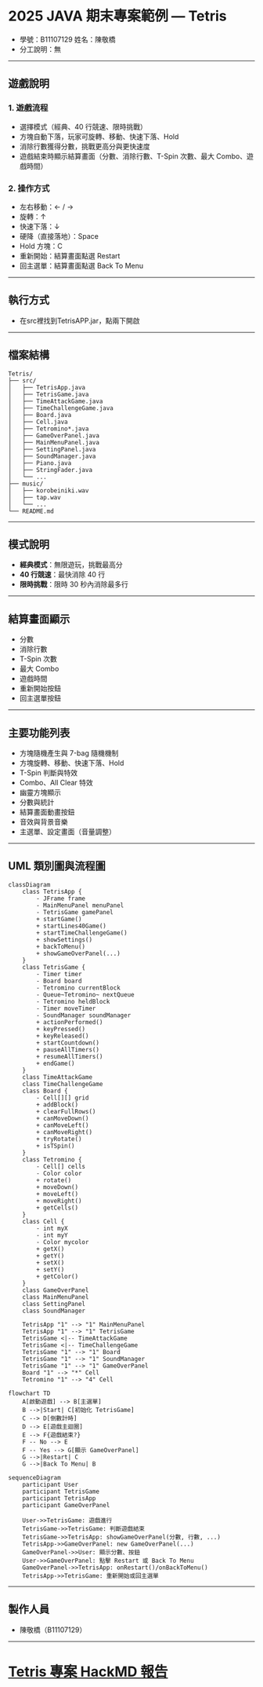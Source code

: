 # 2025 JAVA 期末專案範例 — Tetris

- 學號：B11107129 姓名：陳敬橋
- 分工說明：無

---

## 遊戲說明

### 1. 遊戲流程
- 選擇模式（經典、40 行競速、限時挑戰）
- 方塊自動下落，玩家可旋轉、移動、快速下落、Hold
- 消除行數獲得分數，挑戰更高分與更快速度
- 遊戲結束時顯示結算畫面（分數、消除行數、T-Spin 次數、最大 Combo、遊戲時間）

### 2. 操作方式
- 左右移動：← / →
- 旋轉：↑
- 快速下落：↓
- 硬降（直接落地）：Space
- Hold 方塊：C
- 重新開始：結算畫面點選 Restart
- 回主選單：結算畫面點選 Back To Menu

---

## 執行方式

- 在src裡找到TetrisAPP.jar，點兩下開啟


---

## 檔案結構

```
Tetris/
├── src/
│   ├── TetrisApp.java
│   ├── TetrisGame.java
│   ├── TimeAttackGame.java
│   ├── TimeChallengeGame.java
│   ├── Board.java
│   ├── Cell.java
│   ├── Tetromino*.java
│   ├── GameOverPanel.java
│   ├── MainMenuPanel.java
│   ├── SettingPanel.java
│   ├── SoundManager.java
│   ├── Piano.java
│   ├── StringFader.java
│   └── ...
├── music/
│   ├── korobeiniki.wav
│   ├── tap.wav
│   └── ...
└── README.md
```

---

## 模式說明

- **經典模式**：無限遊玩，挑戰最高分
- **40 行競速**：最快消除 40 行
- **限時挑戰**：限時 30 秒內消除最多行

---

## 結算畫面顯示

- 分數
- 消除行數
- T-Spin 次數
- 最大 Combo
- 遊戲時間
- 重新開始按鈕
- 回主選單按鈕

---

## 主要功能列表

- 方塊隨機產生與 7-bag 隨機機制
- 方塊旋轉、移動、快速下落、Hold
- T-Spin 判斷與特效
- Combo、All Clear 特效
- 幽靈方塊顯示
- 分數與統計
- 結算畫面動畫按鈕
- 音效與背景音樂
- 主選單、設定畫面（音量調整）

---

## UML 類別圖與流程圖

```mermaid
classDiagram
    class TetrisApp {
        - JFrame frame
        - MainMenuPanel menuPanel
        - TetrisGame gamePanel
        + startGame()
        + startLines40Game()
        + startTimeChallengeGame()
        + showSettings()
        + backToMenu()
        + showGameOverPanel(...)
    }
    class TetrisGame {
        - Timer timer
        - Board board
        - Tetromino currentBlock
        - Queue~Tetromino~ nextQueue
        - Tetromino heldBlock
        - Timer moveTimer
        - SoundManager soundManager
        + actionPerformed()
        + keyPressed()
        + keyReleased()
        + startCountdown()
        + pauseAllTimers()
        + resumeAllTimers()
        + endGame()
    }
    class TimeAttackGame
    class TimeChallengeGame
    class Board {
        - Cell[][] grid
        + addBlock()
        + clearFullRows()
        + canMoveDown()
        + canMoveLeft()
        + canMoveRight()
        + tryRotate()
        + isTSpin()
    }
    class Tetromino {
        - Cell[] cells
        - Color color
        + rotate()
        + moveDown()
        + moveLeft()
        + moveRight()
        + getCells()
    }
    class Cell {
        - int myX
        - int myY
        - Color mycolor
        + getX()
        + getY()
        + setX()
        + setY()
        + getColor()
    }
    class GameOverPanel
    class MainMenuPanel
    class SettingPanel
    class SoundManager

    TetrisApp "1" --> "1" MainMenuPanel
    TetrisApp "1" --> "1" TetrisGame
    TetrisGame <|-- TimeAttackGame
    TetrisGame <|-- TimeChallengeGame
    TetrisGame "1" --> "1" Board
    TetrisGame "1" --> "1" SoundManager
    TetrisGame "1" --> "1" GameOverPanel
    Board "1" --> "*" Cell
    Tetromino "1" --> "4" Cell
```

```mermaid
flowchart TD
    A[啟動遊戲] --> B[主選單]
    B -->|Start| C[初始化 TetrisGame]
    C --> D[倒數計時]
    D --> E[遊戲主迴圈]
    E --> F{遊戲結束?}
    F -- No --> E
    F -- Yes --> G[顯示 GameOverPanel]
    G -->|Restart| C
    G -->|Back To Menu| B
```

```mermaid
sequenceDiagram
    participant User
    participant TetrisGame
    participant TetrisApp
    participant GameOverPanel

    User->>TetrisGame: 遊戲進行
    TetrisGame->>TetrisGame: 判斷遊戲結束
    TetrisGame->>TetrisApp: showGameOverPanel(分數, 行數, ...)
    TetrisApp->>GameOverPanel: new GameOverPanel(...)
    GameOverPanel->>User: 顯示分數、按鈕
    User->>GameOverPanel: 點擊 Restart 或 Back To Menu
    GameOverPanel->>TetrisApp: onRestart()/onBackToMenu()
    TetrisApp->>TetrisGame: 重新開始或回主選單
```

---

## 製作人員

- 陳敬橋（B11107129）

---

# [Tetris 專案 HackMD 報告](https://hackmd.io/@38RTqktXQVu4OI2aHC0eQA/SJ4TUMdWgx)